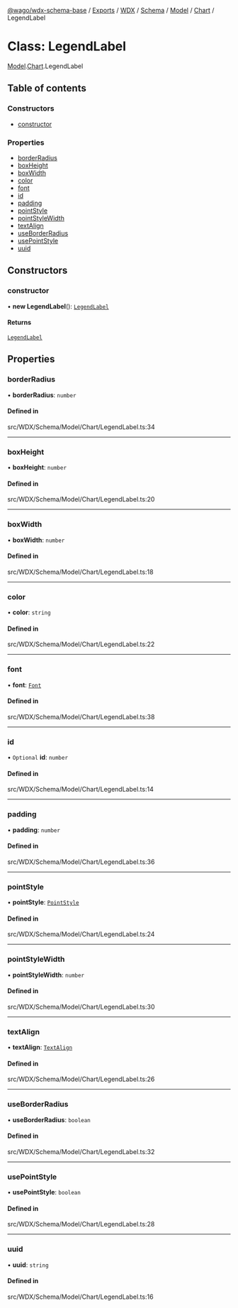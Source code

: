 [@wago/wdx-schema-base](../README.md) / [Exports](../modules.md) / [WDX](../modules/WDX.md) / [Schema](../modules/WDX.Schema.md) / [Model](../modules/WDX.Schema.Model.md) / [Chart](../modules/WDX.Schema.Model.Chart.md) / LegendLabel

# Class: LegendLabel

[Model](../modules/WDX.Schema.Model.md).[Chart](../modules/WDX.Schema.Model.Chart.md).LegendLabel

## Table of contents

### Constructors

- [constructor](WDX.Schema.Model.Chart.LegendLabel.md#constructor)

### Properties

- [borderRadius](WDX.Schema.Model.Chart.LegendLabel.md#borderradius)
- [boxHeight](WDX.Schema.Model.Chart.LegendLabel.md#boxheight)
- [boxWidth](WDX.Schema.Model.Chart.LegendLabel.md#boxwidth)
- [color](WDX.Schema.Model.Chart.LegendLabel.md#color)
- [font](WDX.Schema.Model.Chart.LegendLabel.md#font)
- [id](WDX.Schema.Model.Chart.LegendLabel.md#id)
- [padding](WDX.Schema.Model.Chart.LegendLabel.md#padding)
- [pointStyle](WDX.Schema.Model.Chart.LegendLabel.md#pointstyle)
- [pointStyleWidth](WDX.Schema.Model.Chart.LegendLabel.md#pointstylewidth)
- [textAlign](WDX.Schema.Model.Chart.LegendLabel.md#textalign)
- [useBorderRadius](WDX.Schema.Model.Chart.LegendLabel.md#useborderradius)
- [usePointStyle](WDX.Schema.Model.Chart.LegendLabel.md#usepointstyle)
- [uuid](WDX.Schema.Model.Chart.LegendLabel.md#uuid)

## Constructors

### constructor

• **new LegendLabel**(): [`LegendLabel`](WDX.Schema.Model.Chart.LegendLabel.md)

#### Returns

[`LegendLabel`](WDX.Schema.Model.Chart.LegendLabel.md)

## Properties

### borderRadius

• **borderRadius**: `number`

#### Defined in

src/WDX/Schema/Model/Chart/LegendLabel.ts:34

___

### boxHeight

• **boxHeight**: `number`

#### Defined in

src/WDX/Schema/Model/Chart/LegendLabel.ts:20

___

### boxWidth

• **boxWidth**: `number`

#### Defined in

src/WDX/Schema/Model/Chart/LegendLabel.ts:18

___

### color

• **color**: `string`

#### Defined in

src/WDX/Schema/Model/Chart/LegendLabel.ts:22

___

### font

• **font**: [`Font`](WDX.Schema.Model.Chart.Font.md)

#### Defined in

src/WDX/Schema/Model/Chart/LegendLabel.ts:38

___

### id

• `Optional` **id**: `number`

#### Defined in

src/WDX/Schema/Model/Chart/LegendLabel.ts:14

___

### padding

• **padding**: `number`

#### Defined in

src/WDX/Schema/Model/Chart/LegendLabel.ts:36

___

### pointStyle

• **pointStyle**: [`PointStyle`](../enums/WDX.Schema.Model.Chart.PointStyle.md)

#### Defined in

src/WDX/Schema/Model/Chart/LegendLabel.ts:24

___

### pointStyleWidth

• **pointStyleWidth**: `number`

#### Defined in

src/WDX/Schema/Model/Chart/LegendLabel.ts:30

___

### textAlign

• **textAlign**: [`TextAlign`](../enums/WDX.Schema.Model.Chart.TextAlign.md)

#### Defined in

src/WDX/Schema/Model/Chart/LegendLabel.ts:26

___

### useBorderRadius

• **useBorderRadius**: `boolean`

#### Defined in

src/WDX/Schema/Model/Chart/LegendLabel.ts:32

___

### usePointStyle

• **usePointStyle**: `boolean`

#### Defined in

src/WDX/Schema/Model/Chart/LegendLabel.ts:28

___

### uuid

• **uuid**: `string`

#### Defined in

src/WDX/Schema/Model/Chart/LegendLabel.ts:16
